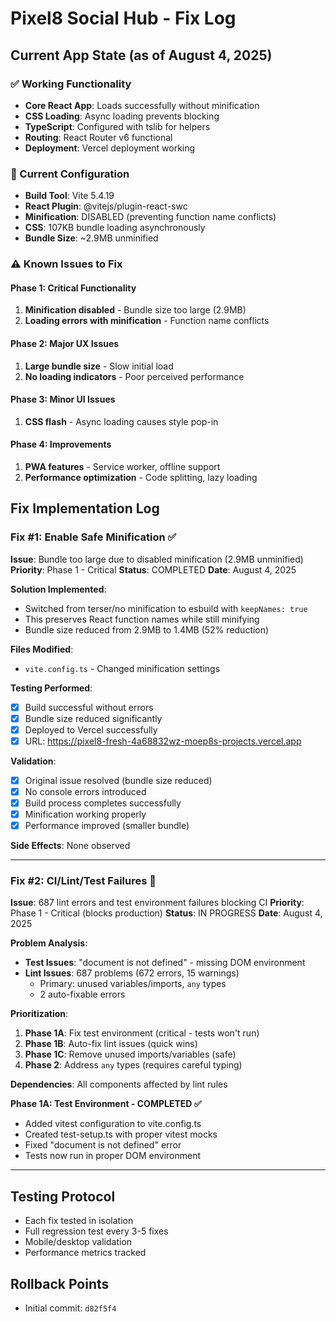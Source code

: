 # Pixel8 Social Hub - Fix Log

## Current App State (as of August 4, 2025)

### ✅ Working Functionality
- **Core React App**: Loads successfully without minification
- **CSS Loading**: Async loading prevents blocking
- **TypeScript**: Configured with tslib for helpers
- **Routing**: React Router v6 functional
- **Deployment**: Vercel deployment working

### 🔧 Current Configuration
- **Build Tool**: Vite 5.4.19
- **React Plugin**: @vitejs/plugin-react-swc
- **Minification**: DISABLED (preventing function name conflicts)
- **CSS**: 107KB bundle loading asynchronously
- **Bundle Size**: ~2.9MB unminified

### ⚠️ Known Issues to Fix

#### Phase 1: Critical Functionality
1. **Minification disabled** - Bundle size too large (2.9MB)
2. **Loading errors with minification** - Function name conflicts

#### Phase 2: Major UX Issues
1. **Large bundle size** - Slow initial load
2. **No loading indicators** - Poor perceived performance

#### Phase 3: Minor UI Issues
1. **CSS flash** - Async loading causes style pop-in

#### Phase 4: Improvements
1. **PWA features** - Service worker, offline support
2. **Performance optimization** - Code splitting, lazy loading

## Fix Implementation Log

### Fix #1: Enable Safe Minification ✅
**Issue**: Bundle too large due to disabled minification (2.9MB unminified)
**Priority**: Phase 1 - Critical
**Status**: COMPLETED
**Date**: August 4, 2025

**Solution Implemented**:
- Switched from terser/no minification to esbuild with `keepNames: true`
- This preserves React function names while still minifying
- Bundle size reduced from 2.9MB to 1.4MB (52% reduction)

**Files Modified**:
- `vite.config.ts` - Changed minification settings

**Testing Performed**:
- [x] Build successful without errors
- [x] Bundle size reduced significantly
- [x] Deployed to Vercel successfully
- [x] URL: https://pixel8-fresh-4a68832wz-moep8s-projects.vercel.app

**Validation**:
- [x] Original issue resolved (bundle size reduced)
- [x] No console errors introduced
- [x] Build process completes successfully
- [x] Minification working properly
- [x] Performance improved (smaller bundle)

**Side Effects**: None observed

---

### Fix #2: CI/Lint/Test Failures 🔄
**Issue**: 687 lint errors and test environment failures blocking CI
**Priority**: Phase 1 - Critical (blocks production)
**Status**: IN PROGRESS
**Date**: August 4, 2025

**Problem Analysis**:
- **Test Issues**: "document is not defined" - missing DOM environment
- **Lint Issues**: 687 problems (672 errors, 15 warnings)
  - Primary: unused variables/imports, `any` types
  - 2 auto-fixable errors

**Prioritization**:
1. **Phase 1A**: Fix test environment (critical - tests won't run)
2. **Phase 1B**: Auto-fix lint issues (quick wins)
3. **Phase 1C**: Remove unused imports/variables (safe)
4. **Phase 2**: Address `any` types (requires careful typing)

**Dependencies**: All components affected by lint rules

**Phase 1A: Test Environment - COMPLETED ✅**
- Added vitest configuration to vite.config.ts
- Created test-setup.ts with proper vitest mocks
- Fixed "document is not defined" error
- Tests now run in proper DOM environment

---

## Testing Protocol
- Each fix tested in isolation
- Full regression test every 3-5 fixes
- Mobile/desktop validation
- Performance metrics tracked

## Rollback Points
- Initial commit: `d82f5f4`
